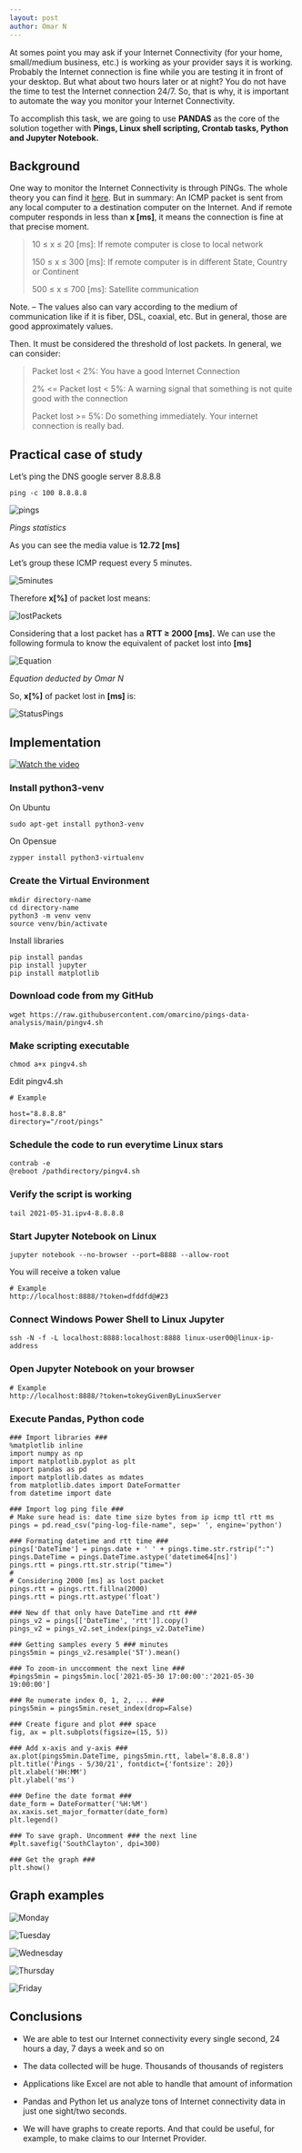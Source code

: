 ```yaml
---
layout: post
author: Omar N
---
```

At somes point you may ask if your Internet Connectivity (for your home, small/medium business, etc.) is working as your provider says it is working. Probably the Internet connection is fine while you are testing it in front of your desktop. But what about two hours later or at night? You do not have the time to test the Internet connection 24/7. So, that is why, it is important to automate the way you monitor your Internet Connectivity.

To accomplish this task, we are going to use **PANDAS** as the core of the solution together with **Pings, Linux shell scripting, Crontab tasks, Python and Jupyter Notebook.**

## Background

One way to monitor the Internet Connectivity is through PINGs. The whole theory you can find it [here](https://www.redhat.com/sysadmin/ping-traceroute-netstat). But in summary: An ICMP packet is sent from any local computer to a destination computer on the Internet. And if remote computer responds in less than **x [ms]**, it means the connection is fine at that precise moment.

> 10 ≤ x ≤ 20 [ms]: If remote computer is close to local network
>
> 150 ≤ x ≤ 300 [ms]: If remote computer is in different State, Country or Continent
>
> 500 ≤ x ≤ 700 [ms]: Satellite communication

Note. – The values also can vary according to the medium of communication like if it is fiber, DSL, coaxial, etc. But in general, those are good approximately values.

Then. It must be considered the threshold of lost packets. In general, we can consider:

> Packet lost < 2%: You have a good Internet Connection
>
> 2% <= Packet lost < 5%: A warning signal that something is not quite good with the connection
>
> Packet lost >= 5%: Do something immediately. Your internet connection is really bad.

## Practical case of study

Let’s ping  the DNS google server 8.8.8.8

```
ping -c 100 8.8.8.8
```

![pings](/assets/images/2021-06-25-Monitor-your-Internet-Conectivity-with-Pandas-and-Python/pings100.jpg "pings statistics")

*Pings statistics*

As you can see the media value is **12.72 [ms]**

Let’s group these ICMP request every 5 minutes.

![5minutes](/assets/images/2021-06-25-Monitor-your-Internet-Conectivity-with-Pandas-and-Python/5min.jpg "Five minutes")

Therefore **x[%]** of packet lost means:

![lostPackets](/assets/images/2021-06-25-Monitor-your-Internet-Conectivity-with-Pandas-and-Python/packet_lost.jpg "Lost packets")

Considering that a lost packet has a **RTT ≥ 2000 [ms].** We can use the following formula to know the equivalent of packet lost into **[ms]**

![Equation](/assets/images/2021-06-25-Monitor-your-Internet-Conectivity-with-Pandas-and-Python/pings100.jpg "Equation")

*Equation deducted by Omar N*

So, **x[%]** of packet lost in **[ms]** is:

![StatusPings](/assets/images/2021-06-25-Monitor-your-Internet-Conectivity-with-Pandas-and-Python/pingStatus.jpg "Status Pings")

## Implementation

[![Watch the video](https://img.youtube.com/vi/Gw3tYbxwSeo/hqdefault.jpg)](https://youtu.be/Gw3tYbxwSeo)

### Install python3-venv

On Ubuntu

```
sudo apt-get install python3-venv
```

On Opensue

```
zypper install python3-virtualenv
```

### Create the Virtual Environment

```
mkdir directory-name
cd directory-name
python3 -m venv venv
source venv/bin/activate
```

Install libraries

```
pip install pandas
pip install jupyter
pip install matplotlib
```

### Download code from my GitHub

```
wget https://raw.githubusercontent.com/omarcino/pings-data-analysis/main/pingv4.sh
```

### Make scripting executable

```
chmod a+x pingv4.sh
```

Edit pingv4.sh

```
# Example

host="8.8.8.8"
directory="/root/pings"
```

### Schedule the code to run everytime Linux stars

```
contrab -e
@reboot /pathdirectory/pingv4.sh
```

### Verify the script is working

```
tail 2021-05-31.ipv4-8.8.8.8
```

### Start Jupyter Notebook on Linux

```
jupyter notebook --no-browser --port=8888 --allow-root
```

You will receive a token value

```
# Example
http://localhost:8888/?token=dfddfd@#23
```

### Connect Windows Power Shell to Linux Jupyter

```
ssh -N -f -L localhost:8888:localhost:8888 linux-user00@linux-ip-address
```

### Open Jupyter Notebook on your browser

```
# Example
http://localhost:8888/?token=tokeyGivenByLinuxServer
```

### Execute Pandas, Python code

```
### Import libraries ###
%matplotlib inline
import numpy as np
import matplotlib.pyplot as plt
import pandas as pd
import matplotlib.dates as mdates
from matplotlib.dates import DateFormatter
from datetime import date
```

```
### Import log ping file ###
# Make sure head is: date time size bytes from ip icmp ttl rtt ms
pings = pd.read_csv("ping-log-file-name", sep=' ', engine='python')
```

```
### Formating datetime and rtt time ###
pings['DateTime'] = pings.date + ' ' + pings.time.str.rstrip(":")
pings.DateTime = pings.DateTime.astype('datetime64[ns]')
pings.rtt = pings.rtt.str.strip("time=")
#
# Considering 2000 [ms] as lost packet
pings.rtt = pings.rtt.fillna(2000)
pings.rtt = pings.rtt.astype('float')
```

```
### New df that only have DateTime and rtt ###
pings_v2 = pings[['DateTime', 'rtt']].copy()
pings_v2 = pings_v2.set_index(pings_v2.DateTime)
```

```
### Getting samples every 5 ### minutes
pings5min = pings_v2.resample('5T').mean()
```

```
### To zoom-in unccomment the next line ###
#pings5min = pings5min.loc['2021-05-30 17:00:00':'2021-05-30 19:00:00']
```

```
### Re numerate index 0, 1, 2, ... ###
pings5min = pings5min.reset_index(drop=False)
```

```
### Create figure and plot ### space
fig, ax = plt.subplots(figsize=(15, 5))
```

```
### Add x-axis and y-axis ###
ax.plot(pings5min.DateTime, pings5min.rtt, label='8.8.8.8')
plt.title('Pings - 5/30/21', fontdict={'fontsize': 20})
plt.xlabel('HH:MM')
plt.ylabel('ms')
```

```
### Define the date format ###
date_form = DateFormatter('%H:%M')
ax.xaxis.set_major_formatter(date_form)
plt.legend()
```

```
### To save graph. Uncomment ### the next line
#plt.savefig('SouthClayton', dpi=300)
```

```
### Get the graph ###
plt.show()
```

## Graph examples

![Monday](/assets/images/2021-06-25-Monitor-your-Internet-Conectivity-with-Pandas-and-Python/Monday.png "Monday")

![Tuesday](/assets/images/2021-06-25-Monitor-your-Internet-Conectivity-with-Pandas-and-Python/Tuesday.png "Tuesday")

![Wednesday](/assets/images/2021-06-25-Monitor-your-Internet-Conectivity-with-Pandas-and-Python/Wednesday.png "Wednesday")

![Thursday](/assets/images/2021-06-25-Monitor-your-Internet-Conectivity-with-Pandas-and-Python/Thursday.png "Thursday")

![Friday](/assets/images/2021-06-25-Monitor-your-Internet-Conectivity-with-Pandas-and-Python/Friday.png "Friday")

## Conclusions

- We are able to test our Internet connectivity every single second, 24 hours a day, 7 days a week and so on

- The data collected will be huge. Thousands of thousands of registers

- Applications like Excel are not able to handle that amount of information

- Pandas and Python let us analyze tons of Internet connectivity  data in just one sight/two seconds.

- We will have graphs to create reports. And that could be useful, for example, to make claims to our Internet Provider.  